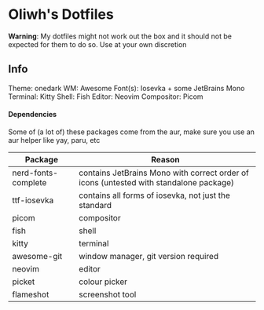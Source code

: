 # Oliwh's Dotfiles
**Warning**: My dotfiles might not work out the box and it should not be expected for them to do so. Use at your own discretion

## Info
Theme: onedark
WM: Awesome
Font(s): Iosevka + some JetBrains Mono
Terminal: Kitty
Shell: Fish
Editor: Neovim
Compositor: Picom

#### Dependencies

Some of (a lot of) these packages come from the aur, make sure you use an aur helper like yay, paru, etc

|**Package**|**Reason**|
|-|-|
| nerd-fonts-complete | contains JetBrains Mono with correct order of icons (untested with standalone package)
| ttf-iosevka | contains all forms of iosevka, not just the standard |
| picom | compositor |
| fish | shell |
| kitty | terminal |
| awesome-git | window manager, git version required |
| neovim | editor |
| picket | colour picker |
| flameshot | screenshot tool |

